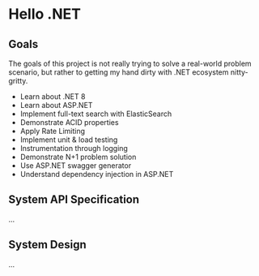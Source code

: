 # Hello .NET

## Goals
The goals of this project is not really trying to solve a real-world problem
scenario, but rather to getting my hand dirty with .NET ecosystem nitty-gritty.

- Learn about .NET 8
- Learn about ASP.NET
- Implement full-text search with ElasticSearch
- Demonstrate ACID properties
- Apply Rate Limiting
- Implement unit & load testing
- Instrumentation through logging
- Demonstrate N+1 problem solution
- Use ASP.NET swagger generator
- Understand dependency injection in ASP.NET

## System API Specification
...

## System Design
...

